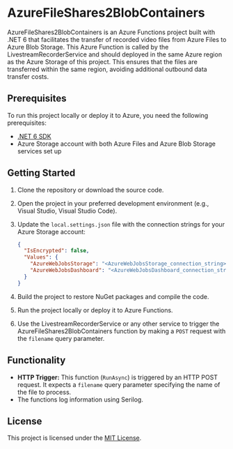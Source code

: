 # AzureFileShares2BlobContainers

AzureFileShares2BlobContainers is an Azure Functions project built with .NET 6 that facilitates the transfer of recorded video files from Azure Files to Azure Blob Storage. This Azure Function is called by the LivestreamRecorderService and should deployed in the same Azure region as the Azure Storage of this project. This ensures that the files are transferred within the same region, avoiding additional outbound data transfer costs.

## Prerequisites

To run this project locally or deploy it to Azure, you need the following prerequisites:

- [.NET 6 SDK](https://dotnet.microsoft.com/download/dotnet/6.0)
- Azure Storage account with both Azure Files and Azure Blob Storage services set up

## Getting Started

1. Clone the repository or download the source code.
2. Open the project in your preferred development environment (e.g., Visual Studio, Visual Studio Code).
3. Update the `local.settings.json` file with the connection strings for your Azure Storage account:

   ```json
   {
     "IsEncrypted": false,
     "Values": {
       "AzureWebJobsStorage": "<AzureWebJobsStorage_connection_string>",
       "AzureWebJobsDashboard": "<AzureWebJobsDashboard_connection_string>"
     }
   }
   ```

4. Build the project to restore NuGet packages and compile the code.
5. Run the project locally or deploy it to Azure Functions.
6. Use the LivestreamRecorderService or any other service to trigger the AzureFileShares2BlobContainers function by making a `POST` request with the `filename` query parameter.

## Functionality

- **HTTP Trigger:** This function (`RunAsync`) is triggered by an HTTP POST request. It expects a `filename` query parameter specifying the name of the file to process.
- The functions log information using Serilog.

## License

This project is licensed under the [MIT License](LICENSE).
